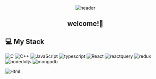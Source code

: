 <div align="center">

![header](https://capsule-render.vercel.app/api?type=waving&color=auto&height=250&section=header&text=InTae's%20GitHub&fontSize=90&desc=Thank%20you%20for%20your%20visiting&descAlignY=70&descAlign=50)

</div>

<div align='center'>

## welcome!👋

</div>

## 💻 My Stack
<img alt="C" src ="https://img.shields.io/badge/C-A8B9CC?&style=for-the-badge&logo=C&logoColor=white"/> <img alt="C++" src ="https://img.shields.io/badge/C++-00599C&style=for-the-badge&logo=C++&logoColor=white"/> <img alt="JavaScript" src ="https://img.shields.io/badge/JavaScriipt-F7DF1E.svg?&style=for-the-badge&logo=JavaScript&logoColor=black"/> <img alt="typescript" src ="https://img.shields.io/badge/typescript-3178C6.svg?&style=for-the-badge&logo=typescript&logoColor=black"/> <img alt="React" src ="https://img.shields.io/badge/react-61DAFB.svg?&style=for-the-badge&logo=React&logoColor=white"/> <img alt="reactquery" src ="https://img.shields.io/badge/reactquery-FF4154.svg?&style=for-the-badge&logo=reactquery&logoColor=white"/> <img alt="redux" src ="https://img.shields.io/badge/redux-764ABC.svg?&style=for-the-badge&logo=redux&logoColor=white"/> <img alt="nodedotjs" src ="https://img.shields.io/badge/nodedotjs-339933.svg?&style=for-the-badge&logo=nodedotjs&logoColor=white"/> <img alt="mongodb" src ="https://img.shields.io/badge/mongodb-47A248.svg?&style=for-the-badge&logo=mongodb&logoColor=white"/>
 
<img alt="Html" src ="https://img.shields.io/badge/원하는 아이콘.svg?&style=for-the-badge&logo=벳지내 글자&logoColor=벳지 글자 색"/>
